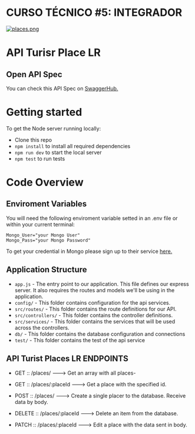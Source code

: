 # CURSO TÉCNICO #5: INTEGRADOR

[![places.png](https://i.postimg.cc/mghtqzpx/places.png)](https://postimg.cc/VJQf06c4)   
# API Turisr Place LR

## Open API Spec
You can check this API Spec on [SwaggerHub.]()


# Getting started

To get the Node server running locally:

- Clone this repo
- `npm install` to install all required dependencies
- `npm run dev` to start the local server
- `npm test` to run tests


# Code Overview

## Enviroment Variables
You will need the following enviroment variable setted in an .env file or within your current terminal:
```
Mongo_User="your Mongo User"
Mongo_Pass="your Mongo Password"

```
To get your credential in Mongo please sign up to their service [here.](https://www.mongodb.com/es/basics/create-database)

## Application Structure

- `app.js` - The entry point to our application. This file defines our express server. It also requires the routes and models we'll be using in the application.
- `config/` - This folder contains configuration for the api services.
- `src/routes/` - This folder contains the route definitions for our API.
- `src/controllers/` - This folder contains the controller definitions.
- `src/services/` - This folder contains the services that will be used across the controllers.
- `db/` - This folder contains the database configuration and connections
- `test/` - This folder contains the test of the api service

## API Turist Places LR ENDPOINTS

-   GET :: /places/ ---> Get an array with all places-
    
-   GET :: /places/:placeId ---> Get a place with the specified id.
    
-   POST :: /places/ ---> Create a single placer to the database. Receive data by body.
    
-   DELETE :: /places/:placeId ---> Delete an item from the database.
    
-   PATCH :: /places/:placeId ---> Edit a place with the data sent in body.


